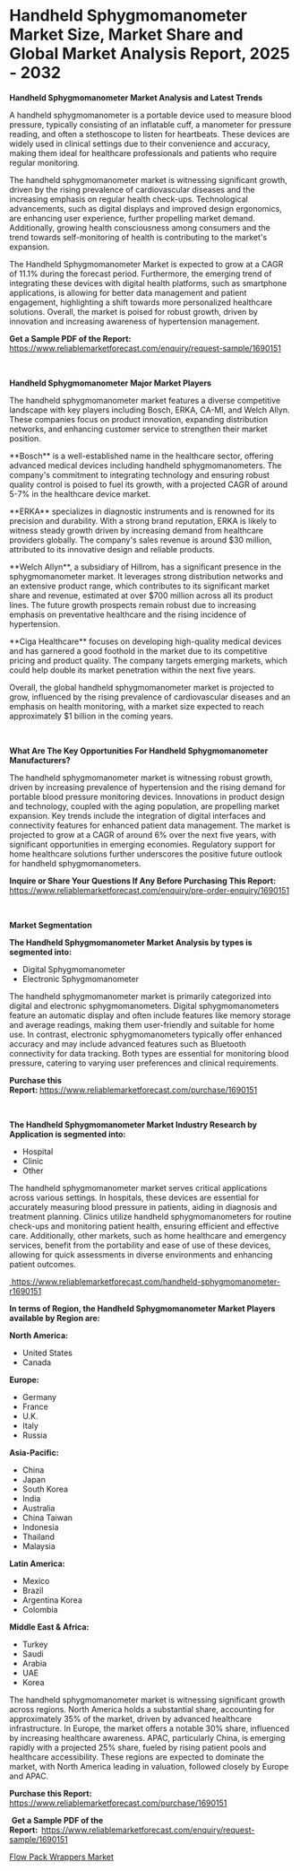 <p><h1>Handheld Sphygmomanometer Market Size, Market Share and Global Market Analysis Report, 2025 - 2032</h1></p><p><strong>Handheld Sphygmomanometer Market Analysis and Latest Trends</strong></p>
<p><p>A handheld sphygmomanometer is a portable device used to measure blood pressure, typically consisting of an inflatable cuff, a manometer for pressure reading, and often a stethoscope to listen for heartbeats. These devices are widely used in clinical settings due to their convenience and accuracy, making them ideal for healthcare professionals and patients who require regular monitoring. </p><p>The handheld sphygmomanometer market is witnessing significant growth, driven by the rising prevalence of cardiovascular diseases and the increasing emphasis on regular health check-ups. Technological advancements, such as digital displays and improved design ergonomics, are enhancing user experience, further propelling market demand. Additionally, growing health consciousness among consumers and the trend towards self-monitoring of health is contributing to the market's expansion. </p><p>The Handheld Sphygmomanometer Market is expected to grow at a CAGR of 11.1% during the forecast period. Furthermore, the emerging trend of integrating these devices with digital health platforms, such as smartphone applications, is allowing for better data management and patient engagement, highlighting a shift towards more personalized healthcare solutions. Overall, the market is poised for robust growth, driven by innovation and increasing awareness of hypertension management.</p></p>
<p><strong>Get a Sample PDF of the Report:&nbsp;</strong> <a href="https://www.reliablemarketforecast.com/enquiry/request-sample/1690151?utm_campaign=2479&utm_medium=2&utm_source=Github&utm_content=ia&utm_term=26032025&utm_id=handheld-sphygmomanometer">https://www.reliablemarketforecast.com/enquiry/request-sample/1690151</a></p>
<p>&nbsp;</p>
<p><strong>Handheld Sphygmomanometer Major Market Players</strong></p>
<p><p>The handheld sphygmomanometer market features a diverse competitive landscape with key players including Bosch, ERKA, CA-MI, and Welch Allyn. These companies focus on product innovation, expanding distribution networks, and enhancing customer service to strengthen their market position.</p><p>**Bosch** is a well-established name in the healthcare sector, offering advanced medical devices including handheld sphygmomanometers. The company's commitment to integrating technology and ensuring robust quality control is poised to fuel its growth, with a projected CAGR of around 5-7% in the healthcare device market.</p><p>**ERKA** specializes in diagnostic instruments and is renowned for its precision and durability. With a strong brand reputation, ERKA is likely to witness steady growth driven by increasing demand from healthcare providers globally. The company's sales revenue is around $30 million, attributed to its innovative design and reliable products.</p><p>**Welch Allyn**, a subsidiary of Hillrom, has a significant presence in the sphygmomanometer market. It leverages strong distribution networks and an extensive product range, which contributes to its significant market share and revenue, estimated at over $700 million across all its product lines. The future growth prospects remain robust due to increasing emphasis on preventative healthcare and the rising incidence of hypertension.</p><p>**Ciga Healthcare** focuses on developing high-quality medical devices and has garnered a good foothold in the market due to its competitive pricing and product quality. The company targets emerging markets, which could help double its market penetration within the next five years.</p><p>Overall, the global handheld sphygmomanometer market is projected to grow, influenced by the rising prevalence of cardiovascular diseases and an emphasis on health monitoring, with a market size expected to reach approximately $1 billion in the coming years.</p></p>
<p>&nbsp;</p>
<p><strong>What Are The Key Opportunities For Handheld Sphygmomanometer Manufacturers?</strong></p>
<p><p>The handheld sphygmomanometer market is witnessing robust growth, driven by increasing prevalence of hypertension and the rising demand for portable blood pressure monitoring devices. Innovations in product design and technology, coupled with the aging population, are propelling market expansion. Key trends include the integration of digital interfaces and connectivity features for enhanced patient data management. The market is projected to grow at a CAGR of around 6% over the next five years, with significant opportunities in emerging economies. Regulatory support for home healthcare solutions further underscores the positive future outlook for handheld sphygmomanometers.</p></p>
<p><strong>Inquire or Share Your Questions If Any Before Purchasing This Report:</strong> <a href="https://www.reliablemarketforecast.com/enquiry/pre-order-enquiry/1690151?utm_campaign=2479&utm_medium=2&utm_source=Github&utm_content=ia&utm_term=26032025&utm_id=handheld-sphygmomanometer">https://www.reliablemarketforecast.com/enquiry/pre-order-enquiry/1690151</a></p>
<p>&nbsp;</p>
<p><strong>Market Segmentation</strong></p>
<p><strong>The Handheld Sphygmomanometer Market Analysis by types is segmented into:</strong></p>
<p><ul><li>Digital Sphygmomanometer</li><li>Electronic Sphygmomanometer</li></ul></p>
<p><p>The handheld sphygmomanometer market is primarily categorized into digital and electronic sphygmomanometers. Digital sphygmomanometers feature an automatic display and often include features like memory storage and average readings, making them user-friendly and suitable for home use. In contrast, electronic sphygmomanometers typically offer enhanced accuracy and may include advanced features such as Bluetooth connectivity for data tracking. Both types are essential for monitoring blood pressure, catering to varying user preferences and clinical requirements.</p></p>
<p><strong>Purchase this Report:&nbsp;</strong><a href="https://www.reliablemarketforecast.com/purchase/1690151?utm_campaign=2479&utm_medium=2&utm_source=Github&utm_content=ia&utm_term=26032025&utm_id=handheld-sphygmomanometer">https://www.reliablemarketforecast.com/purchase/1690151</a></p>
<p>&nbsp;</p>
<p><strong>The Handheld Sphygmomanometer Market Industry Research by Application is segmented into:</strong></p>
<p><ul><li>Hospital</li><li>Clinic</li><li>Other</li></ul></p>
<p><p>The handheld sphygmomanometer market serves critical applications across various settings. In hospitals, these devices are essential for accurately measuring blood pressure in patients, aiding in diagnosis and treatment planning. Clinics utilize handheld sphygmomanometers for routine check-ups and monitoring patient health, ensuring efficient and effective care. Additionally, other markets, such as home healthcare and emergency services, benefit from the portability and ease of use of these devices, allowing for quick assessments in diverse environments and enhancing patient outcomes.</p></p>
<p><a href="https://www.reliablemarketforecast.com/handheld-sphygmomanometer-r1690151?utm_campaign=2479&utm_medium=2&utm_source=Github&utm_content=ia&utm_term=26032025&utm_id=handheld-sphygmomanometer">&nbsp;https://www.reliablemarketforecast.com/handheld-sphygmomanometer-r1690151</a></p>
<p><strong>In terms of Region, the Handheld Sphygmomanometer Market Players available by Region are:</strong></p>
<p>
    <p> <strong> North America: </strong>
        <ul>
            <li>United States</li>
            <li>Canada</li>
        </ul>
        </p> 
    <p> <strong> Europe: </strong>
        <ul>
            <li>Germany</li>
            <li>France</li>
            <li>U.K.</li>
            <li>Italy</li>
            <li>Russia</li>
        </ul>
        </p> 
    <p> <strong> Asia-Pacific: </strong>
        <ul>
            <li>China</li>
            <li>Japan</li>
            <li>South Korea</li>
            <li>India</li>
            <li>Australia</li>
            <li>China Taiwan</li>
            <li>Indonesia</li>
            <li>Thailand</li>
            <li>Malaysia</li>
        </ul>
        </p> 
    <p> <strong> Latin America: </strong>
        <ul>
            <li>Mexico</li>
            <li>Brazil</li>
            <li>Argentina Korea</li>
            <li>Colombia</li>
        </ul>
        </p> 
    <p> <strong> Middle East & Africa: </strong>
        <ul>
            <li>Turkey</li>
            <li>Saudi</li>
            <li>Arabia</li>
            <li>UAE</li>
            <li>Korea</li>
        </ul>
    </p>
    </p>
<p><p>The handheld sphygmomanometer market is witnessing significant growth across regions. North America holds a substantial share, accounting for approximately 35% of the market, driven by advanced healthcare infrastructure. In Europe, the market offers a notable 30% share, influenced by increasing healthcare awareness. APAC, particularly China, is emerging rapidly with a projected 25% share, fueled by rising patient pools and healthcare accessibility. These regions are expected to dominate the market, with North America leading in valuation, followed closely by Europe and APAC.</p></p>
<p><strong>Purchase this Report: </strong><a href="https://www.reliablemarketforecast.com/purchase/1690151?utm_campaign=2479&utm_medium=2&utm_source=Github&utm_content=ia&utm_term=26032025&utm_id=handheld-sphygmomanometer">https://www.reliablemarketforecast.com/purchase/1690151</a></p>
<p>&nbsp;<strong>Get a Sample PDF of the Report:&nbsp;&nbsp;</strong><a href="https://www.reliablemarketforecast.com/enquiry/request-sample/1690151?utm_campaign=2479&utm_medium=2&utm_source=Github&utm_content=ia&utm_term=26032025&utm_id=handheld-sphygmomanometer">https://www.reliablemarketforecast.com/enquiry/request-sample/1690151</a></p>
<p><strong></strong></p>
<p><p><a href="https://github.com/lizamflotow/Market-Research-Report-List-1/blob/main/flow-pack-wrappers-market.md?utm_campaign=2479&utm_medium=2&utm_source=Github&utm_content=ia&utm_term=26032025&utm_id=handheld-sphygmomanometer">Flow Pack Wrappers Market</a></p></p>